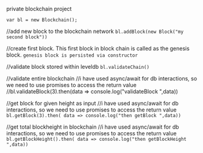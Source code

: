 private blockchain project


`var bl = new Blockchain();`


//add new block to the blockchain network
    `bl.addBlock(new Block("my second block"))`

//create first block. This first block in block chain is called as the genesis block.
    `genesis block is persisted via constructor`

//validate block stored within leveldb
    `bl.validateChain()`

//validate entire blockchain
//i have used async/await for db interactions, so we need to use promises to access the return value
    //bl.validateBlock(3).then(data => console.log("validateBlock ",data))

//get block for given height as input
//i have used async/await for db interactions, so we need to use promises to access the return value
    `bl.getBlock(3).then( data => console.log("then getBlock ",data))`

//get total blockheight in blockchain
//i have used async/await for db interactions, so we need to use promises to access the return value
    `bl.getBlockHeight().then( data => console.log("then getBlockHeight ",data))`



